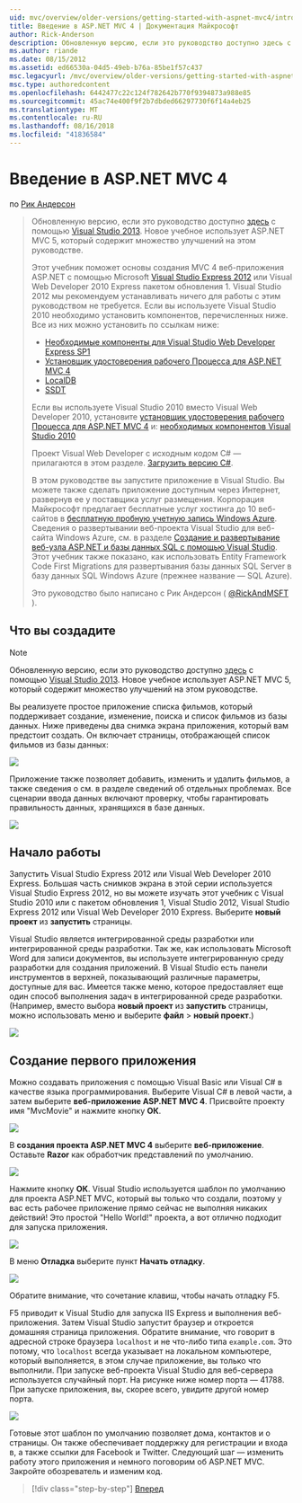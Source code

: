 ```yaml
---
uid: mvc/overview/older-versions/getting-started-with-aspnet-mvc4/intro-to-aspnet-mvc-4
title: Введение в ASP.NET MVC 4 | Документация Майкрософт
author: Rick-Anderson
description: Обновленную версию, если это руководство доступно здесь с помощью Visual Studio 2013. Новое учебное использует ASP.NET MVC 5, который обеспечивает множество улучшений t...
ms.author: riande
ms.date: 08/15/2012
ms.assetid: ed66530a-04d5-49eb-b76a-85be1f57c437
msc.legacyurl: /mvc/overview/older-versions/getting-started-with-aspnet-mvc4/intro-to-aspnet-mvc-4
msc.type: authoredcontent
ms.openlocfilehash: 6442477c22c124f782642b770f9394873a988e85
ms.sourcegitcommit: 45ac74e400f9f2b7dbded66297730f6f14a4eb25
ms.translationtype: MT
ms.contentlocale: ru-RU
ms.lasthandoff: 08/16/2018
ms.locfileid: "41836584"
---
```

<a name="intro-to-aspnet-mvc-4"></a>Введение в ASP.NET MVC 4
====================
по [Рик Андерсон](https://github.com/Rick-Anderson)

> Обновленную версию, если это руководство доступно [здесь](../../getting-started/introduction/getting-started.md) с помощью [Visual Studio 2013](https://www.microsoft.com/visualstudio/eng/2013-downloads). Новое учебное использует ASP.NET MVC 5, который содержит множество улучшений на этом руководстве.
> 
> Этот учебник поможет основы создания MVC 4 веб-приложения ASP.NET с помощью Microsoft [Visual Studio Express 2012](https://www.microsoft.com/visualstudio/11/products/express) или Visual Web Developer 2010 Express пакетом обновления 1. Visual Studio 2012 мы рекомендуем устанавливать ничего для работы с этим руководством не требуется. Если вы используете Visual Studio 2010 необходимо установить компонентов, перечисленных ниже. Все из них можно установить по ссылкам ниже:
> 
> - [Необходимые компоненты для Visual Studio Web Developer Express SP1](https://www.microsoft.com/web/gallery/install.aspx?appid=VWD2010SP1Pack)
> - [Установщик удостоверения рабочего Процесса для ASP.NET MVC 4](https://go.microsoft.com/fwlink/?LinkId=243392)
> - [LocalDB](https://www.microsoft.com/web/gallery/install.aspx?appid=SQLLocalDBOnly_11_0)
> - [SSDT](https://blogs.msdn.com/b/rickandy/archive/2012/08/02/installing-and-using-sql-server-data-tools-ssdt-on-visual-studio-2010-and-vwd.aspx)
> 
> Если вы используете Visual Studio 2010 вместо Visual Web Developer 2010, установите [установщик удостоверения рабочего Процесса для ASP.NET MVC 4](https://go.microsoft.com/fwlink/?LinkId=243392) и: [необходимых компонентов Visual Studio 2010](https://www.microsoft.com/web/gallery/install.aspx?appsxml=&amp;appid=VS2010SP1Pack)
> 
> Проект Visual Web Developer с исходным кодом C# — прилагаются в этом разделе. [Загрузить версию C#](https://code.msdn.microsoft.com/Intro-to-ASPNET-MVC-4-61d0219d/file/114480/1/MvcMovie.zip).
> 
> В этом руководстве вы запустите приложение в Visual Studio. Вы можете также сделать приложение доступным через Интернет, развернув ее у поставщика услуг размещения. Корпорация Майкрософт предлагает бесплатные услуг хостинга до 10 веб-сайтов в [бесплатную пробную учетную запись Windows Azure](https://www.windowsazure.com/pricing/free-trial/?WT.mc_id=A443DD604). Сведения о развертывании веб-проекта Visual Studio для веб-сайта Windows Azure, см. в разделе [Создание и развертывание веб-узла ASP.NET и базы данных SQL с помощью Visual Studio](https://docs.microsoft.com/dotnet/azure/). Этот учебник также показано, как использовать Entity Framework Code First Migrations для развертывания базы данных SQL Server в базу данных SQL Windows Azure (прежнее название — SQL Azure).
> 
> Это руководство было написано с Рик Андерсон ( [ @RickAndMSFT ](https://twitter.com/#!/RickAndMSFT) ).


## <a name="what-youll-build"></a>Что вы создадите

> [!NOTE]
> Обновленную версию, если это руководство доступно [здесь](../../getting-started/introduction/getting-started.md) с помощью [Visual Studio 2013](https://www.microsoft.com/visualstudio/eng/2013-downloads). Новое учебное использует ASP.NET MVC 5, который содержит множество улучшений на этом руководстве.


Вы реализуете простое приложение списка фильмов, который поддерживает создание, изменение, поиска и список фильмов из базы данных. Ниже приведены два снимка экрана приложения, который вам предстоит создать. Он включает страницы, отображающей список фильмов из базы данных:

![](intro-to-aspnet-mvc-4/_static/image1.png)

Приложение также позволяет добавить, изменить и удалить фильмов, а также сведения о см. в разделе сведений об отдельных проблемах. Все сценарии ввода данных включают проверку, чтобы гарантировать правильность данных, хранящихся в базе данных.

![](intro-to-aspnet-mvc-4/_static/image2.png)

## <a name="getting-started"></a>Начало работы

Запустить Visual Studio Express 2012 или Visual Web Developer 2010 Express. Большая часть снимков экрана в этой серии используется Visual Studio Express 2012, но вы можете изучать этот учебник с Visual Studio 2010 или с пакетом обновления 1, Visual Studio 2012, Visual Studio Express 2012 или Visual Web Developer 2010 Express. Выберите **новый проект** из **запустить** страницы.

Visual Studio является интегрированной среды разработки или интегрированной среды разработки. Так же, как использовать Microsoft Word для записи документов, вы используете интегрированную среду разработки для создания приложений. В Visual Studio есть панели инструментов в верхней, показывающий различные параметры, доступные для вас. Имеется также меню, которое предоставляет еще один способ выполнения задач в интегрированной среде разработки. (Например, вместо выбора **новый проект** из **запустить** страницы, можно использовать меню и выберите **файл** &gt; **новый проект**.)

![](intro-to-aspnet-mvc-4/_static/image3.png)

## <a name="creating-your-first-application"></a>Создание первого приложения

Можно создавать приложения с помощью Visual Basic или Visual C# в качестве языка программирования. Выберите Visual C# в левой части, а затем выберите **веб-приложение ASP.NET MVC 4**. Присвойте проекту имя &quot;MvcMovie&quot; и нажмите кнопку **ОК**.

![](intro-to-aspnet-mvc-4/_static/image4.png)

В **создания проекта ASP.NET MVC 4** выберите **веб-приложение**. Оставьте **Razor** как обработчик представлений по умолчанию.

![](intro-to-aspnet-mvc-4/_static/image5.png)

Нажмите кнопку **ОК**. Visual Studio используется шаблон по умолчанию для проекта ASP.NET MVC, который вы только что создали, поэтому у вас есть рабочее приложение прямо сейчас не выполняя никаких действий! Это простой &quot;Hello World!&quot; проекта, а вот отлично подходит для запуска приложения.

![](intro-to-aspnet-mvc-4/_static/image6.png)

В меню **Отладка** выберите пункт **Начать отладку**.

![](intro-to-aspnet-mvc-4/_static/image7.png)

Обратите внимание, что сочетание клавиш, чтобы начать отладку F5.

F5 приводит к Visual Studio для запуска IIS Express и выполнения веб-приложения. Затем Visual Studio запустит браузер и откроется домашняя страница приложения. Обратите внимание, что говорит в адресной строке браузера `localhost` и не что-либо типа `example.com`. Это потому, что `localhost` всегда указывает на локальном компьютере, который выполняется, в этом случае приложение, вы только что выполнили. При запуске веб-проекта Visual Studio для веб-сервера используется случайный порт. На рисунке ниже номер порта — 41788. При запуске приложения, вы, скорее всего, увидите другой номер порта.

![](intro-to-aspnet-mvc-4/_static/image8.png)

Готовые этот шаблон по умолчанию позволяет дома, контактов и о страницы. Он также обеспечивает поддержку для регистрации и входа в, а также ссылки для Facebook и Twitter. Следующий шаг — изменить работу этого приложения и немного поговорим об ASP.NET MVC. Закройте обозреватель и изменим код.

> [!div class="step-by-step"]
> [Вперед](adding-a-controller.md)
